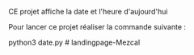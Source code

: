 CE projet affiche la date et l'heure d'aujourd'hui

Pour lancer ce projet réaliser la commande suivante : 

python3 date.py
#   l a n d i n g p a g e - M e z c a l  
 